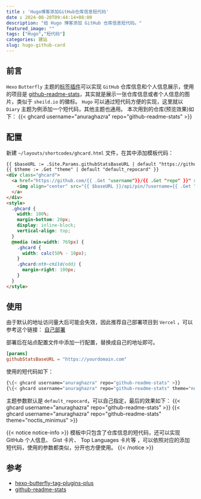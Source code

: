 ```yaml
---
title : 'Hugo博客添加GitHub仓库信息短代码'
date : 2024-08-20T09:44:14+08:00
description: "给 Hugo 博客添加 GitHub 仓库信息短代码。"
featured_image: ""
tags: ["Hugo","短代码"]
categories: 建站
slug: hugo-github-card
---
```




<!--more-->

## 前言
`Hexo` `Butterfly` 主题的[标签插件](https://github.com/Akilarlxh/hexo-butterfly-tag-plugins-plus)可以实现 `GitHub` 仓库信息和个人信息展示，使用的项目是 [github-readme-stats](https://github.com/anuraghazra/github-readme-stats)，其实就是展示一张仓库信息或者个人信息的图片，类似于 `sheild.io` 的徽标。
`Hugo` 可以通过短代码方便的实现，这里就以 `Diary` 主题为例添加一个短代码，其他主题也通用。
本次用到的仓库(预览效果)如下：
{{< ghcard username="anuraghazra" repo="github-readme-stats" >}}

## 配置
新建 `~/layouts/shortcodes/ghcard.html` 文件，在其中添加模板代码：
```html
{{ $baseURL := .Site.Params.githubStatsBaseURL | default "https://github-readme-stats.vercel.app" }}
{{ $theme := .Get "theme" | default "default_repocard" }}
<div class="ghcard">
  <a href="https://github.com/{{ .Get "username"}}/{{ .Get "repo" }}" style="transition: none;background-image: none;border-bottom: none; display: block;">
    <img align="center" src="{{ $baseURL }}/api/pin/?username={{ .Get "username" }}&amp;repo={{ .Get "repo" }}&amp;theme={{ .Get "theme" }}" alt="{{ .Get "repo" }}" style="width: 100%;" />
  </a> 
</div>
<style>
  .ghcard {
    width: 100%;
    margin-bottom: 20px;
    display: inline-block;
    vertical-align: top;
  }
  @media (min-width: 769px) {
    .ghcard {
      width: calc(50% - 10px);
    }
    .ghcard:nth-child(odd) {
      margin-right: 100px;
    }
  }
</style>
```
## 使用
由于默认的地址访问量大后可能会失效，因此推荐自己部署项目到 `Vercel` ，可以参考这个链接：
[自己部署](https://github.com/anuraghazra/github-readme-stats/blob/master/docs/readme_cn.md#%E8%87%AA%E5%B7%B1%E9%83%A8%E7%BD%B2)

部署后在站点配置文件中添加一行配置，替换成自己的地址即可。
```toml
[params]
githubStatsBaseURL = "https://yourdomain.com"
```

使用的短代码如下：
```bash
{\{< ghcard username="anuraghazra" repo="github-readme-stats" >}}
{\{< ghcard username="anuraghazra" repo="github-readme-stats" theme="noctis_minimus" >}}
```
主题参数默认是 `default_repocard`，可以自己指定，最后的效果如下：
{{< ghcard username="anuraghazra" repo="github-readme-stats" >}}
{{< ghcard username="anuraghazra" repo="github-readme-stats" theme="noctis_minimus" >}}

{{< notice notice-info >}}
模板中只包含了仓库信息的短代码，还可以实现 GitHub 个人信息、 Gist 卡片、 Top Languages 卡片等 ，可以依照对应的添加短代码，使用的参数都类似，分开也方便使用。
{{< /notice >}}
## 参考
- [hexo-butterfly-tag-plugins-plus](https://github.com/Akilarlxh/hexo-butterfly-tag-plugins-plus)
- [github-readme-stats](https://github.com/anuraghazra/github-readme-stats)